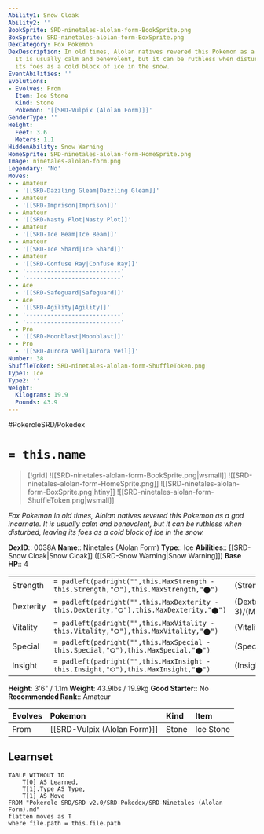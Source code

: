 ```yaml
---
Ability1: Snow Cloak
Ability2: ''
BookSprite: SRD-ninetales-alolan-form-BookSprite.png
BoxSprite: SRD-ninetales-alolan-form-BoxSprite.png
DexCategory: Fox Pokemon
DexDescription: In old times, Alolan natives revered this Pokemon as a god incarnate.
  It is usually calm and benevolent, but it can be ruthless when disturbed, leaving
  its foes as a cold block of ice in the snow.
EventAbilities: ''
Evolutions:
- Evolves: From
  Item: Ice Stone
  Kind: Stone
  Pokemon: '[[SRD-Vulpix (Alolan Form)]]'
GenderType: ''
Height:
  Feet: 3.6
  Meters: 1.1
HiddenAbility: Snow Warning
HomeSprite: SRD-ninetales-alolan-form-HomeSprite.png
Image: ninetales-alolan-form.png
Legendary: 'No'
Moves:
- - Amateur
  - '[[SRD-Dazzling Gleam|Dazzling Gleam]]'
- - Amateur
  - '[[SRD-Imprison|Imprison]]'
- - Amateur
  - '[[SRD-Nasty Plot|Nasty Plot]]'
- - Amateur
  - '[[SRD-Ice Beam|Ice Beam]]'
- - Amateur
  - '[[SRD-Ice Shard|Ice Shard]]'
- - Amateur
  - '[[SRD-Confuse Ray|Confuse Ray]]'
- - '---------------------------'
  - '---------------------------'
- - Ace
  - '[[SRD-Safeguard|Safeguard]]'
- - Ace
  - '[[SRD-Agility|Agility]]'
- - '---------------------------'
  - '---------------------------'
- - Pro
  - '[[SRD-Moonblast|Moonblast]]'
- - Pro
  - '[[SRD-Aurora Veil|Aurora Veil]]'
Number: 38
ShuffleToken: SRD-ninetales-alolan-form-ShuffleToken.png
Type1: Ice
Type2: ''
Weight:
  Kilograms: 19.9
  Pounds: 43.9
---
```


#PokeroleSRD/Pokedex

# `= this.name`

> [!grid]
> ![[SRD-ninetales-alolan-form-BookSprite.png|wsmall]]
> ![[SRD-ninetales-alolan-form-HomeSprite.png]]
> ![[SRD-ninetales-alolan-form-BoxSprite.png|htiny]]
> ![[SRD-ninetales-alolan-form-ShuffleToken.png|wsmall]]


*Fox Pokemon*
*In old times, Alolan natives revered this Pokemon as a god incarnate. It is usually calm and benevolent, but it can be ruthless when disturbed, leaving its foes as a cold block of ice in the snow.*

**DexID**:: 0038A
**Name**:: Ninetales (Alolan Form)
**Type**:: Ice
**Abilities**:: [[SRD-Snow Cloak|Snow Cloak]] ([[SRD-Snow Warning|Snow Warning]])
**Base HP**:: 4

|           |                                                                                        |                                          |
| --------- | -------------------------------------------------------------------------------------- | ---------------------------------------- |
| Strength  | `= padleft(padright("",this.MaxStrength - this.Strength,"⭘"),this.MaxStrength,"⬤")`    | (Strength::2)/(MaxStrength::4)   |
| Dexterity | `= padleft(padright("",this.MaxDexterity - this.Dexterity,"⭘"),this.MaxDexterity,"⬤")` | (Dexterity:: 3)/(MaxDexterity::6) |
| Vitality  | `= padleft(padright("",this.MaxVitality - this.Vitality,"⭘"),this.MaxVitality,"⬤")`    | (Vitality::2)/(MaxVitality::5)   |
| Special   | `= padleft(padright("",this.MaxSpecial - this.Special,"⭘"),this.MaxSpecial,"⬤")`       | (Special::2)/(MaxSpecial::5)     |
| Insight   | `= padleft(padright("",this.MaxInsight - this.Insight,"⭘"),this.MaxInsight,"⬤")`       | (Insight::3)/(MaxInsight::6)     |

**Height**: 3'6" / 1.1m
**Weight**: 43.9lbs / 19.9kg
**Good Starter**:: No
**Recommended Rank**:: Amateur

| Evolves   | Pokemon                      | Kind   | Item      |
|:----------|:-----------------------------|:-------|:----------|
| From      | [[SRD-Vulpix (Alolan Form)]] | Stone  | Ice Stone |

## Learnset

```dataview
TABLE WITHOUT ID
    T[0] AS Learned,
    T[1].Type AS Type,
    T[1] AS Move
FROM "Pokerole SRD/SRD v2.0/SRD-Pokedex/SRD-Ninetales (Alolan Form).md"
flatten moves as T
where file.path = this.file.path
```
